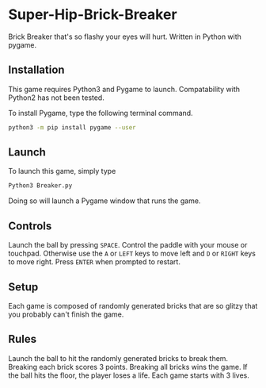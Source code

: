 # Super-Hip-Brick-Breaker
Brick Breaker that's so flashy your eyes will hurt. Written in Python with pygame.

## Installation
This game requires Python3 and Pygame to launch. Compatability with Python2 has not been tested.

To install Pygame, type the following terminal command.
```sh
python3 -m pip install pygame --user
```
## Launch
To launch this game, simply type
```sh
Python3 Breaker.py
```
Doing so will launch a Pygame window that runs the game. 

## Controls
Launch the ball by pressing `SPACE`. Control the paddle with your mouse or touchpad. Otherwise use the `A` or `LEFT` keys to move left and `D` or `RIGHT` keys to move right. Press `ENTER` when prompted to restart.

## Setup
Each game is composed of randomly generated bricks that are so glitzy that you probably can't finish the game.

## Rules
Launch the ball to hit the randomly generated bricks to break them. Breaking each brick scores 3 points. Breaking all bricks wins the game. If the ball hits the floor, the player loses a life. Each game starts with 3 lives.

